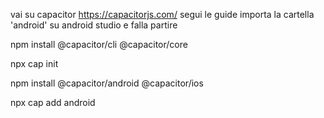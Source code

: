 vai su capacitor https://capacitorjs.com/
segui le guide
importa la cartella 'android' su android studio e falla partire


npm install @capacitor/cli @capacitor/core

npx cap init

npm install @capacitor/android @capacitor/ios 

npx cap add android